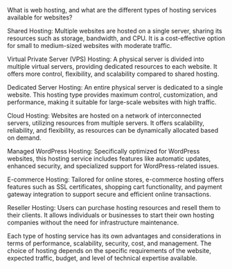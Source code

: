 
What is web hosting, and what are the different types of hosting services available for websites?

Shared Hosting: Multiple websites are hosted on a single server, sharing its resources such as storage, bandwidth, and CPU. It is a cost-effective option for small to medium-sized websites with moderate traffic.

Virtual Private Server (VPS) Hosting: A physical server is divided into multiple virtual servers, providing dedicated resources to each website. It offers more control, flexibility, and scalability compared to shared hosting.

Dedicated Server Hosting: An entire physical server is dedicated to a single website. This hosting type provides maximum control, customization, and performance, making it suitable for large-scale websites with high traffic.

Cloud Hosting: Websites are hosted on a network of interconnected servers, utilizing resources from multiple servers. It offers scalability, reliability, and flexibility, as resources can be dynamically allocated based on demand.

Managed WordPress Hosting: Specifically optimized for WordPress websites, this hosting service includes features like automatic updates, enhanced security, and specialized support for WordPress-related issues.

E-commerce Hosting: Tailored for online stores, e-commerce hosting offers features such as SSL certificates, shopping cart functionality, and payment gateway integration to support secure and efficient online transactions.

Reseller Hosting: Users can purchase hosting resources and resell them to their clients. It allows individuals or businesses to start their own hosting companies without the need for infrastructure maintenance.

Each type of hosting service has its own advantages and considerations in terms of performance, scalability, security, cost, and management. The choice of hosting depends on the specific requirements of the website, expected traffic, budget, and level of technical expertise available.